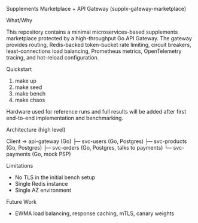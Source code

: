Supplements Marketplace + API Gateway (supplx-gateway-marketplace)

What/Why

This repository contains a minimal microservices-based supplements marketplace protected by a high-throughput Go API Gateway. The gateway provides routing, Redis-backed token-bucket rate limiting, circuit breakers, least-connections load balancing, Prometheus metrics, OpenTelemetry tracing, and hot-reload configuration.

Quickstart

1. make up
2. make seed
3. make bench
4. make chaos

Hardware used for reference runs and full results will be added after first end-to-end implementation and benchmarking.

Architecture (high level)

Client → api-gateway (Go)
  ├─ svc-users (Go, Postgres)
  ├─ svc-products (Go, Postgres)
  ├─ svc-orders (Go, Postgres, talks to payments)
  └─ svc-payments (Go, mock PSP)

Limitations

- No TLS in the initial bench setup
- Single Redis instance
- Single AZ environment

Future Work

- EWMA load balancing, response caching, mTLS, canary weights


